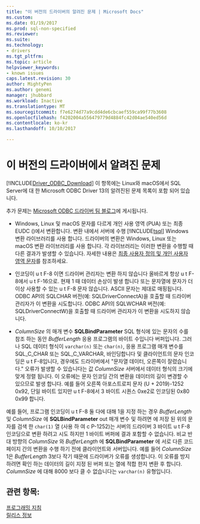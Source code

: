 ```yaml
---
title: "이 버전의 드라이버의 알려진 문제 | Microsoft Docs"
ms.custom: 
ms.date: 01/19/2017
ms.prod: sql-non-specified
ms.reviewer: 
ms.suite: 
ms.technology:
- drivers
ms.tgt_pltfrm: 
ms.topic: article
helpviewer_keywords:
- known issues
caps.latest.revision: 30
author: MightyPen
ms.author: genemi
manager: jhubbard
ms.workload: Inactive
ms.translationtype: MT
ms.sourcegitcommit: f7e6274d77a9cdd4de6cbcaef559ca99f77b3608
ms.openlocfilehash: f4202004a556479779d4884fc42d04ae540ed56d
ms.contentlocale: ko-kr
ms.lasthandoff: 10/10/2017

---
```

# <a name="known-issues-in-this-version-of-the-driver"></a>이 버전의 드라이버에서 알려진 문제
[!INCLUDE[Driver_ODBC_Download](../../../includes/driver_odbc_download.md)] 이 항목에는 Linux와 macOS에서 SQL Server에 대 한 Microsoft ODBC Driver 13의 알려진된 문제 목록이 포함 되어 있습니다.

추가 문제는 [Microsoft ODBC 드라이버 팀 블로그](http://blogs.msdn.com/b/sqlnativeclient/)에 게시됩니다.  

- Windows, Linux 및 macOS 문자를 다르게 개인 사용 영역 (PUA) 또는 최종 EUDC ()에서 변환합니다. 변환 내에서 서버에 수행 [!INCLUDE[tsql](../../../includes/tsql_md.md)] Windows 변환 라이브러리를 사용 합니다. 드라이버의 변환은 Windows, Linux 또는 macOS 변환 라이브러리를 사용 합니다. 각 라이브러리는 이러한 변환을 수행할 때 다른 결과가 발생할 수 있습니다. 자세한 내용은 [최종 사용자 정의 및 개인 사용자 영역 문자](http://msdn.microsoft.com/library/dd317802.aspx)를 참조하세요.

- 인코딩이 u t F-8 이면 드라이버 관리자는 변환 하지 않습니다 올바르게 항상 u t F-8에서 u t F-16으로. 현재 1 때 데이터 손상이 발생 합니다 또는 문자열에 문자가 더 이상 사용할 수 있는 u t F-8 문자 않습니다. ASCII 문자는 제대로 매핑됩니다. ODBC API의 SQLCHAR 버전(예: SQLDriverConnectA)을 호출할 때 드라이버 관리자가 이 변환을 시도합니다. ODBC API의 SQLWCHAR 버전(예: SQLDriverConnectW)을 호출할 때 드라이버 관리자가 이 변환을 시도하지 않습니다.  

- *ColumnSize* 의 매개 변수 **SQLBindParameter** SQL 형식에 있는 문자의 수를 참조 하는 동안 *BufferLength* 응용 프로그램의 바이트 수입니다 버퍼입니다. 그러나 SQL 데이터 형식이 `varchar(n)` 또는 `char(n)`, 응용 프로그램 매개 변수를 SQL_C_CHAR 또는 SQL_C_VARCHAR, 바인딩합니다 및 클라이언트의 문자 인코딩은 u t F-8입니다, 경우에도 드라이버에서 "문자열 데이터, 오른쪽이 잘렸습니다." 오류가 발생할 수 있습니다는 값 *ColumnSize* 서버에서 데이터 형식의 크기에 맞게 정렬 됩니다. 이 오류에는 문자 인코딩 간의 변환을 데이터의 길이 변경할 수 있으므로 발생 합니다. 예를 들어 오른쪽 아포스트로피 문자 (U + 2019)-1252 0x92, 단일 바이트 있지만 u t F-8에서 3 바이트 시퀀스 0xe2로 인코딩된 0x80 0x99 합니다.

예를 들어, 프로그램 인코딩이 u t F-8 둘 다에 대해 1을 지정 하는 경우 *BufferLength* 및 *ColumnSize* 에 **SQLBindParameter** out 매개 변수 및 하려면 에 저장 된 위의 문자를 검색 한 `char(1)` 열 (사용 하 여 c P-1252)는 서버의 드라이버 3 바이트 u t F-8 인코딩으로 변환 하려고 시도 하지만 1 바이트 버퍼에 결과 포함할 수 없습니다. 비교 반대 방향의 *ColumnSize* 와 *BufferLength* 에 **SQLBindParameter** 에 서로 다른 코드 페이지 간의 변환을 수행 하기 전에 클라이언트와 서버입니다. 예를 들어 *ColumnSize* 1은 *BufferLength* 3보다 작기 때문에 드라이버가 오류를 생성합니다. 이 오류를 방지 하려면 확인 하는 데이터의 길이 지정 된 버퍼 또는 열에 적합 한지 변환 후 합니다. *ColumnSize* 에 대해 8000 보다 클 수 없습니다는 `varchar(n)` 유형입니다.

## <a name="see-also"></a>관련 항목:  
[프로그래밍 지침](../../../connect/odbc/linux-mac/programming-guidelines.md)  
[릴리스 정보](../../../connect/odbc/linux-mac/release-notes.md)  


